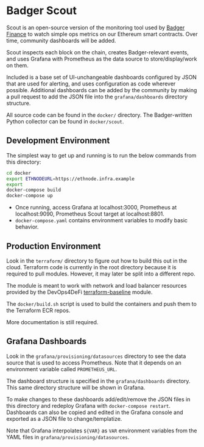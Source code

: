 # Badger Scout

Scout is an open-source version of the monitoring tool used by [Badger Finance](https://github.com/Badger-Finance) to watch simple ops metrics on our Ethereum smart contracts.  Over time, community dashboards will be added.

Scout inspects each block on the chain, creates Badger-relevant events, and uses Grafana with Prometheus as the data source to store/display/work on them.

Included is a base set of UI-unchangeable dashboards configured by JSON that are used for alerting, and uses configuration as code wherever possible.  Additional dashboards can be added by the community by making a pull request to add the JSON file into the `grafana/dashboards` directory structure.  

All source code can be found in the `docker/` directory. The Badger-written Python collector can be found in `docker/scout`.

## Development Environment

The simplest way to get up and running is to run the below commands from this directory:

```bash
cd docker
export ETHNODEURL=https://ethnode.infra.example
export 
docker-compose build
docker-compose up
```

* Once running, access Grafana at localhost:3000, Prometheus at localhost:9090, Prometheus Scout target at localhost:8801.
* `docker-compose.yaml` contains environment variables to modify basic behavior.

## Production Environment

Look in the `terraform/` directory to figure out how to build this out in the cloud.  Terraform code is currently in the root directory because it is required to pull modules. However, it may later be split into a different repo.  

The module is meant to work with network and load balancer resources provided by the DevOps4DeFi [terraform-baseline](https://github.com/DevOps4DeFi/terraform-baseline) module.

The `docker/build.sh` script is used to build the containers and push them to the Terraform ECR repos.

More documentation is still required.

## Grafana Dashboards

Look in the `grafana/provisioning/datasources` directory to see the data source that is used to access Prometheus.  Note that it depends on an environment variable called `PROMETHEUS_URL`.

The dashboard structure is specified in the `grafana/dashboards` directory.  This same directory structure will be shown in Grafana.

To make changes to these dashboards add/edit/remove the JSON files in this directory and redeploy Grafana with `docker-compose restart`.  Dashboards can also be copied and edited in the Grafana console and exported as a JSON file to change/templatize.

Note that Grafana interpolates `${VAR}` as `VAR` environment variables from the YAML files in `grafana/provisioning/datasources`.
